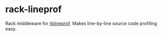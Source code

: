 # rack-lineprof

Rack middleware for [rblineprof](https://github.com/tmm1/rblineprof).
Makes line-by-line source code profiling easy.
